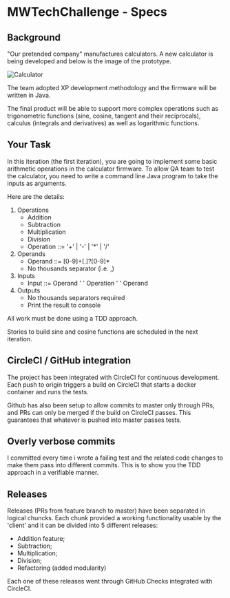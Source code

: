 # MWTechChallenge - Specs

## Background

"Our pretended company" manufactures calculators. A new calculator is being developed and below is the
image of the prototype.

![Calculator](https://user-images.githubusercontent.com/22916910/166126645-56824a77-229e-4d61-82ba-074a2c0bff68.png)

The team adopted XP development methodology and the firmware will be written in Java.

The final product will be able to support more complex operations such as trigonometric functions (sine, cosine, tangent and their reciprocals), calculus (integrals and derivatives) as well as logarithmic functions.

## Your Task

In this iteration (the first iteration), you are going to implement some basic arithmetic operations in the calculator firmware. To allow QA team to test the calculator, you need to write a command line Java program to take the inputs as arguments.

Here are the details:
1. Operations
   - Addition
   - Subtraction
   - Multiplication
   - Division
   - Operation ::= '+' | '-' | '\*' | '\/'
2. Operands
   - Operand ::= [0-9]+[.]?[0-9]*
   - No thousands separator (i.e. ,)
3. Inputs
   - Input ::= Operand ' ' Operation ' ' Operand
4. Outputs 
   - No thousands separators required
   - Print the result to console


All work must be done using a TDD approach.

Stories to build sine and cosine functions are scheduled in the next iteration.

## CircleCI / GitHub integration

The project has been integrated with CircleCI for continuous development.
Each push to origin triggers a build on CircleCI that starts a docker container and runs the tests.

Github has also been setup to allow commits to master only through PRs, and PRs can only be merged if the build on CircleCI passes. This guarantees that whatever is pushed into master passes tests.

## Overly verbose commits

I committed every time i wrote a failing test and the related code changes to make them pass into different commits. This is to show you the TDD approach in a verifiable manner.

## Releases

Releases (PRs from feature branch to master) have been separated in logical chuncks. Each chunk provided a working functionality usable by the 'client' and it can be divided into 5 different releases:

- Addition feature;
- Subtraction;
- Multiplication;
- Division;
- Refactoring (added modularity)

Each one of these releases went through GitHub Checks integrated with CircleCI.

